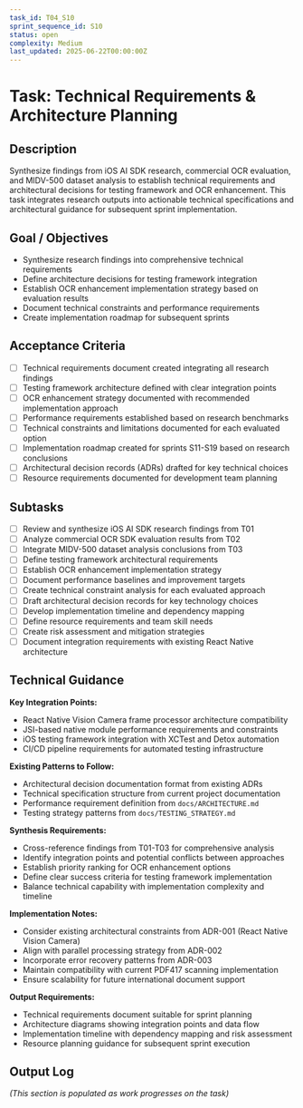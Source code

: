 ```yaml
---
task_id: T04_S10
sprint_sequence_id: S10
status: open
complexity: Medium
last_updated: 2025-06-22T00:00:00Z
---
```


# Task: Technical Requirements & Architecture Planning

## Description
Synthesize findings from iOS AI SDK research, commercial OCR evaluation, and MIDV-500 dataset analysis to establish technical requirements and architectural decisions for testing framework and OCR enhancement. This task integrates research outputs into actionable technical specifications and architectural guidance for subsequent sprint implementation.

## Goal / Objectives
- Synthesize research findings into comprehensive technical requirements
- Define architecture decisions for testing framework integration
- Establish OCR enhancement implementation strategy based on evaluation results
- Document technical constraints and performance requirements
- Create implementation roadmap for subsequent sprints

## Acceptance Criteria
- [ ] Technical requirements document created integrating all research findings
- [ ] Testing framework architecture defined with clear integration points
- [ ] OCR enhancement strategy documented with recommended implementation approach
- [ ] Performance requirements established based on research benchmarks
- [ ] Technical constraints and limitations documented for each evaluated option
- [ ] Implementation roadmap created for sprints S11-S19 based on research conclusions
- [ ] Architectural decision records (ADRs) drafted for key technical choices
- [ ] Resource requirements documented for development team planning

## Subtasks
- [ ] Review and synthesize iOS AI SDK research findings from T01
- [ ] Analyze commercial OCR SDK evaluation results from T02
- [ ] Integrate MIDV-500 dataset analysis conclusions from T03
- [ ] Define testing framework architectural requirements
- [ ] Establish OCR enhancement implementation strategy
- [ ] Document performance baselines and improvement targets
- [ ] Create technical constraint analysis for each evaluated approach
- [ ] Draft architectural decision records for key technology choices
- [ ] Develop implementation timeline and dependency mapping
- [ ] Define resource requirements and team skill needs
- [ ] Create risk assessment and mitigation strategies
- [ ] Document integration requirements with existing React Native architecture

## Technical Guidance

**Key Integration Points:**
- React Native Vision Camera frame processor architecture compatibility
- JSI-based native module performance requirements and constraints
- iOS testing framework integration with XCTest and Detox automation
- CI/CD pipeline requirements for automated testing infrastructure

**Existing Patterns to Follow:**
- Architectural decision documentation format from existing ADRs
- Technical specification structure from current project documentation
- Performance requirement definition from `docs/ARCHITECTURE.md`
- Testing strategy patterns from `docs/TESTING_STRATEGY.md`

**Synthesis Requirements:**
- Cross-reference findings from T01-T03 for comprehensive analysis
- Identify integration points and potential conflicts between approaches
- Establish priority ranking for OCR enhancement options
- Define clear success criteria for testing framework implementation
- Balance technical capability with implementation complexity and timeline

**Implementation Notes:**
- Consider existing architectural constraints from ADR-001 (React Native Vision Camera)
- Align with parallel processing strategy from ADR-002
- Incorporate error recovery patterns from ADR-003
- Maintain compatibility with current PDF417 scanning implementation
- Ensure scalability for future international document support

**Output Requirements:**
- Technical requirements document suitable for sprint planning
- Architecture diagrams showing integration points and data flow
- Implementation timeline with dependency mapping and risk assessment
- Resource planning guidance for subsequent sprint execution

## Output Log
*(This section is populated as work progresses on the task)*